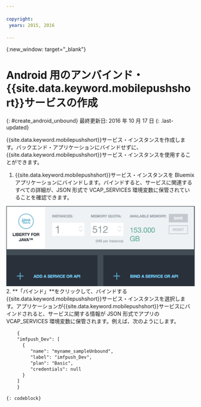 ```yaml
---

copyright:
 years: 2015, 2016

---
```


{:new_window: target="_blank"}
# Android 用のアンバインド・{{site.data.keyword.mobilepushshort}}サービスの作成
{: #create_android_unbound}
最終更新日: 2016 年 10 月 17 日
{: .last-updated}

{{site.data.keyword.mobilepushshort}}サービス・インスタンスを作成します。バックエンド・アプリケーションにバインドせずに、{{site.data.keyword.mobilepushshort}}サービス・インスタンスを使用することができます。

1. {{site.data.keyword.mobilepushshort}}サービス・インスタンスを Bluemix アプリケーションにバインドします。バインドすると、サービスに関連するすべての詳細が、JSON 形式で VCAP_SERVICES 環境変数に保管されていることを確認できます。 

![プッシュ通知サービスのバインド](images/unbound_1.jpg)
 2. **「バインド」**をクリックして、バインドする{{site.data.keyword.mobilepushshort}}サービス・インスタンスを選択します。アプリケーションが{{site.data.keyword.mobilepushshort}}サービスにバインドされると、サービスに関する情報が JSON 形式でアプリの VCAP_SERVICES 環境変数に保管されます。例えば、次のようにします。 
```
 	{
    "imfpush_Dev": [
      {
         "name": "myname_sampleUnbound",
         "label": "imfpush_Dev",
         "plan": "Basic",
         "credentials": null
      }
    ]
    }
```
	{: codeblock}
